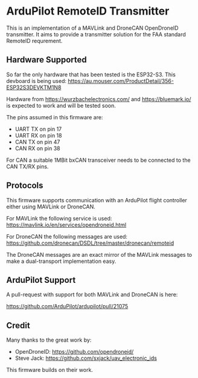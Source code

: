 # ArduPilot RemoteID Transmitter

This is an implementation of a MAVLink and DroneCAN OpenDroneID
transmitter. It aims to provide a transmitter solution for the FAA
standard RemoteID requrement.

## Hardware Supported

So far the only hardware that has been tested is the ESP32-S3. This
devboard is being used:
https://au.mouser.com/ProductDetail/356-ESP32S3DEVKTM1N8

Hardware from https://wurzbachelectronics.com/ and
https://bluemark.io/ is expected to work and will be tested soon.

The pins assumed in this firmware are:

 - UART TX on pin 17
 - UART RX on pin 18
 - CAN TX on pin 47
 - CAN RX on pin 38

For CAN a suitable 1MBit bxCAN transceiver needs to be connected to
the CAN TX/RX pins.

## Protocols

This firmware supports communication with an ArduPilot flight
controller either using MAVLink or DroneCAN.

For MAVLink the following service is used:
https://mavlink.io/en/services/opendroneid.html

For DroneCAN the following messages are used:
https://github.com/dronecan/DSDL/tree/master/dronecan/remoteid

The DroneCAN messages are an exact mirror of the MAVLink messages to
make a dual-transport implementation easy.

## ArduPilot Support

A pull-request with support for both MAVLink and DroneCAN is here:

https://github.com/ArduPilot/ardupilot/pull/21075

## Credit

Many thanks to the great work by:

 - OpenDroneID: https://github.com/opendroneid/
 - Steve Jack: https://github.com/sxjack/uav_electronic_ids

This firmware builds on their work.
